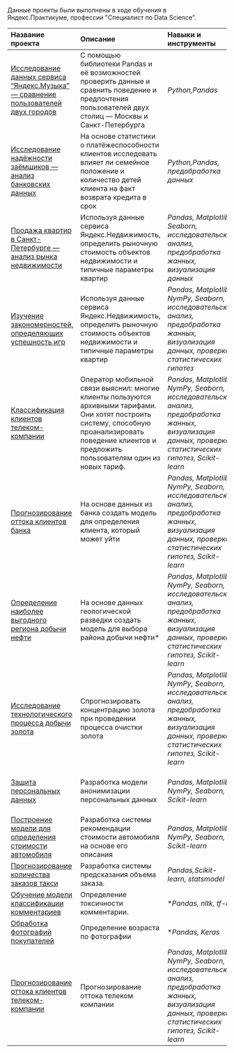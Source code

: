 Данные проекты были выполнены в ходе обучения в Яндекс.Практикуме, профессии "Специалист по Data Science".

| Название проекта | Описание | Навыки и инструменты | Сфера деятельности | Направление деятельности |
| :---------------------- | :---------------------- | :---------------------- | :---------------------- | :---------------------- |
| [Исследование данных сервиса “Яндекс.Музыка” — сравнение пользователей двух городов](https://github.com/MagomedShapiev/YandexPracticum/tree/main/%D0%9C%D1%83%D0%B7%D1%8B%D0%BA%D0%B0%20%D0%B2%20%D0%B1%D0%BE%D0%BB%D1%8C%D1%88%D0%BE%D0%BC%20%D0%B3%D0%BE%D1%80%D0%BE%D0%B4%D0%B5) | С помощью библиотеки Pandas и её возможностей проверить данные и сравнить поведение и предпочтения пользователей двух столиц — Москвы и Санкт-Петербурга| *Python,Pandas*| *Инетрнет-сервисы, стримминговые сервисы*| *Data Analyst*|
| [Исследование надёжности заёмщиков — анализ банковских данных](https://github.com/MagomedShapiev/YandexPracticum/tree/main/%D0%98%D1%81%D1%81%D0%BB%D0%B5%D0%B4%D0%BE%D0%B2%D0%B0%D0%BD%D0%B8%D0%B5%20%D0%BD%D0%B0%D0%B4%D1%91%D0%B6%D0%BD%D0%BE%D1%81%D1%82%D0%B8%20%D0%B7%D0%B0%D1%91%D0%BC%D1%89%D0%B8%D0%BA%D0%BE%D0%B2%20%E2%80%94%20%D0%B0%D0%BD%D0%B0%D0%BB%D0%B8%D0%B7%20%D0%B1%D0%B0%D0%BD%D0%BA%D0%BE%D0%B2%D1%81%D0%BA%D0%B8%D1%85%20%D0%B4%D0%B0%D0%BD%D0%BD%D1%8B%D1%85) | На основе статистики о платёжеспособности клиентов исследовать влияет ли семейное положение и количество детей клиента на факт возврата кредита в срок| *Python,Pandas, предобработка данных*| *Банковская сфера, кредитование*| *Data Analyst, финансовый аналитик*|
| [Продажа квартир в Санкт-Петербурге — анализ рынка недвижимости](https://github.com/MagomedShapiev/YandexPracticum/tree/main/%D0%98%D1%81%D1%81%D0%BB%D0%B5%D0%B4%D0%BE%D0%B2%D0%B0%D0%BD%D0%B8%D0%B5%20%D0%BE%D0%B1%D1%8A%D1%8F%D0%B2%D0%BB%D0%B5%D0%BD%D0%B8%D0%B9%20%D0%BE%20%D0%BF%D1%80%D0%BE%D0%B4%D0%B0%D0%B6%D0%B5%20%D0%BA%D0%B2%D0%B0%D1%80%D1%82%D0%B8%D1%80) | Используя данные сервиса Яндекс.Недвижимость, определить рыночную стоимость объектов недвижимости и типичные параметры квартир| *Pandas, Matplotlib, Seaborn, исследовательский анализ, предобработка жанных, визуализация данных*| *Инетрнет-сервисы, площадки объявлений*| *Data Analyst, маркетинг-аналитик, Fraud Analist*|
| [Изучение закономерностей, определяющих успешность игр](https://github.com/MagomedShapiev/YandexPracticum/tree/main/%D0%98%D0%B7%D1%83%D1%87%D0%B5%D0%BD%D0%B8%D0%B5%20%D0%B7%D0%B0%D0%BA%D0%BE%D0%BD%D0%BE%D0%BC%D0%B5%D1%80%D0%BD%D0%BE%D1%81%D1%82%D0%B5%D0%B9%2C%20%D0%BE%D0%BF%D1%80%D0%B5%D0%B4%D0%B5%D0%BB%D1%8F%D1%8E%D1%89%D0%B8%D1%85%20%D1%83%D1%81%D0%BF%D0%B5%D1%88%D0%BD%D0%BE%D1%81%D1%82%D1%8C%20%D0%B8%D0%B3%D1%80) | Используя данные сервиса Яндекс.Недвижимость, определить рыночную стоимость объектов недвижимости и типичные параметры квартир| *Pandas, Matplotlib, NymPy, Seaborn, исследовательский анализ, предобработка жанных, визуализация данных, проверка статистических гипотез*| *GameDev, оффлайнб интернет-магазины*| *Data Analyst, маркетинг-аналитик*|
| [Классификация клиентов телеком-компании](https://github.com/MagomedShapiev/YandexPracticum/tree/main/%D0%A0%D0%B5%D0%BA%D0%BE%D0%BC%D0%B5%D0%BD%D0%B4%D0%B0%D1%86%D0%B8%D1%8F%20%D1%82%D0%B0%D1%80%D0%B8%D1%84%D0%BE%D0%B2) | Оператор мобильной связи выяснил: многие клиенты пользуются архивными тарифами. Они хотят построить систему, способную проанализировать поведение клиентов и предложить пользователям один из новых тариф.| *Pandas, Matplotlib, NymPy, Seaborn, исследовательский анализ, предобработка жанных, визуализация данных, проверка статистических гипотез, Scikit-learn*| *Телеком*| *Машинное обучение, классификация*|
| [Прогнозирование оттока клиентов банка](https://github.com/MagomedShapiev/YandexPracticum/tree/main/%D0%9E%D1%82%D1%82%D0%BE%D0%BA%20%D0%BA%D0%BB%D0%B8%D0%B5%D0%BD%D1%82%D0%BE%D0%B2%20%D0%B8%D0%B7%20%D0%B1%D0%B0%D0%BD%D0%BA%D0%B0) | На основе данных из банка создать модель для определения клиента, который может уйти| *Pandas, Matplotlib, NymPy, Seaborn, исследовательский анализ, предобработка жанных, визуализация данных, проверка статистических гипотез, Scikit-learn*| *Банк, банковское дело, кредитование, инвестиции*| *Машинное обучение, классификация*|
| [Определение наиболее выгодного региона добычи нефти](https://github.com/MagomedShapiev/YandexPracticum/tree/main/%D0%92%D1%8B%D0%B1%D0%BE%D1%80%20%D0%BB%D0%BE%D0%BA%D0%B0%D1%86%D0%B8%D0%B8%20%D0%B4%D0%BB%D1%8F%20%D1%81%D0%BA%D0%B2%D0%B0%D0%B6%D0%B8%D0%BD%D1%8B) | На основе данных геологической разведки создать модель для выбора района добычи нефти*| *Pandas, Matplotlib, NymPy, Seaborn, исследовательский анализ, предобработка жанных, визуализация данных, проверка статистических гипотез, Scikit-learn*| *Добывающие компании*| *Машинное обучение, Разработка бизнес-модели, финансовый аналитик*|
| [Исследование технологического процесса добычи золота](https://github.com/MagomedShapiev/YandexPracticum/tree/main/%D0%98%D1%81%D1%81%D0%BB%D0%B5%D0%B4%D0%BE%D0%B2%D0%B0%D0%BD%D0%B8%D0%B5%20%D1%82%D0%B5%D1%85%D0%BD%D0%BE%D0%BB%D0%BE%D0%B3%D0%B8%D1%87%D0%B5%D1%81%D0%BA%D0%BE%D0%B3%D0%BE%20%D0%BF%D1%80%D0%BE%D1%86%D0%B5%D1%81%D1%81%D0%B0%20%D0%BE%D1%87%D0%B8%D1%81%D1%82%D0%BA%D0%B8%20%D0%B7%D0%BE%D0%BB%D0%BE%D1%82%D0%B0) | Спрогнозировать концентрацию золота при проведении процесса очистки золота| *Pandas, Matplotlib, NymPy, Seaborn, исследовательский анализ, предобработка жанных, визуализация данных, проверка статистических гипотез, Scikit-learn*| *Промашленность*| *Машинное обучение, аналитик(универсал)*|
| [Защита персональных данных](https://github.com/MagomedShapiev/YandexPracticum/tree/main/%D0%97%D0%B0%D1%89%D0%B8%D1%82%D0%B0%20%D0%BF%D0%B5%D1%80%D1%81%D0%BE%D0%BD%D0%B0%D0%BB%D1%8C%D0%BD%D1%8B%D1%85%20%D0%B4%D0%B0%D0%BD%D0%BD%D1%8B%D1%85%20%D0%BA%D0%BB%D0%B8%D0%B5%D0%BD%D1%82%D0%BE%D0%B2) | Разработка модели анонимизации персональных данных| *Pandas, Matplotlib, NymPy, Seaborn,  Scikit-learn*| *Банковская сфера, интернет-сервисы, инвестиции, телеком*| *Машинное обучение*|
| [Построение модели для определения стоимости автомобиля](https://github.com/MagomedShapiev/YandexPracticum/tree/main/%D0%9E%D0%BF%D1%80%D0%B5%D0%B4%D0%B5%D0%BB%D0%B5%D0%BD%D0%B8%D0%B5%20%D1%81%D1%82%D0%BE%D0%B8%D0%BC%D0%BE%D1%81%D1%82%D0%B8%20%D0%B0%D0%B2%D1%82%D0%BE%D0%BC%D0%BE%D0%B1%D0%B8%D0%BB%D0%B5%D0%B9) | Разработка системы рекомендации стоимости автомобиля на основе его описания| *Pandas, Matplotlib, NymPy, Seaborn,  Scikit-learn*| *Интернет-сервисы, интернет-магазины, бизнес*| *Машинное обучение*|
| [Прогнозирование количества заказов такси](https://github.com/MagomedShapiev/YandexPracticum/tree/main/%D0%9F%D1%80%D0%BE%D0%B3%D0%BD%D0%BE%D0%B7%D0%B8%D1%80%D0%BE%D0%B2%D0%B0%D0%BD%D0%B8%D0%B5%20%D0%B7%D0%B0%D0%BA%D0%B0%D0%B7%D0%BE%D0%B2%20%D1%82%D0%B0%D0%BA%D1%81%D0%B8) |Разработка системы предсказания объема заказа.| *Pandas,Scikit-learn, statsmodel*| *Стартапы, интернет-сервисы*| *Машинное обучение, NLP*|
| [Обучение модели классификации комментариев ](https://github.com/MagomedShapiev/YandexPracticum/tree/main/%D0%9E%D0%BF%D1%80%D0%B5%D0%B4%D0%B5%D0%BB%D0%B5%D0%BD%D0%B8%D0%B5%20%D0%B2%D0%BE%D0%B7%D1%80%D0%B0%D1%81%D1%82%D0%B0%20%D0%BF%D0%BE%D0%BA%D1%83%D0%BF%D0%B0%D1%82%D0%B5%D0%BB%D0%B5%D0%B9) | Определение токсичности комментарии.| **Pandas, nltk, tf-idf*| *Бизнес, ритейл, Оффлайн*| *Машинное обучение, CV*|
| [Обработка фотографий покупателей ](https://github.com/MagomedShapiev/YandexPracticum/tree/main/%D0%9E%D0%BF%D1%80%D0%B5%D0%B4%D0%B5%D0%BB%D0%B5%D0%BD%D0%B8%D0%B5%20%D0%B2%D0%BE%D0%B7%D1%80%D0%B0%D1%81%D1%82%D0%B0%20%D0%BF%D0%BE%D0%BA%D1%83%D0%BF%D0%B0%D1%82%D0%B5%D0%BB%D0%B5%D0%B9) | Определение возраста по фотографии| **Pandas, Keras*| *Бизнес, ритейл, Оффлайн*| *Машинное обучение, CV*|
| [Прогнозирование оттока клиентов телеком-компании](https://github.com/MagomedShapiev/YandexPracticum/tree/main/%D0%9F%D1%80%D0%BE%D0%B3%D0%BD%D0%BE%D0%B7%20%D0%BE%D1%82%D1%82%D0%BE%D0%BA%D0%B0%20%D0%BA%D0%BB%D0%B8%D0%B5%D0%BD%D1%82%D0%BE%D0%B2%20%D0%BE%D0%BF%D0%B5%D1%80%D0%B0%D1%82%D0%BE%D1%80%D0%B0%20%D1%81%D0%B2%D1%8F%D0%B7%D0%BC) | Прогнозирование оттока телеком компании| *Pandas, Matplotlib, NymPy, Seaborn, исследовательский анализ, предобработка жанных, визуализация данных, проверка статистических гипотез, Scikit-learn*| *Телеком*| *Машинное обучение*|
